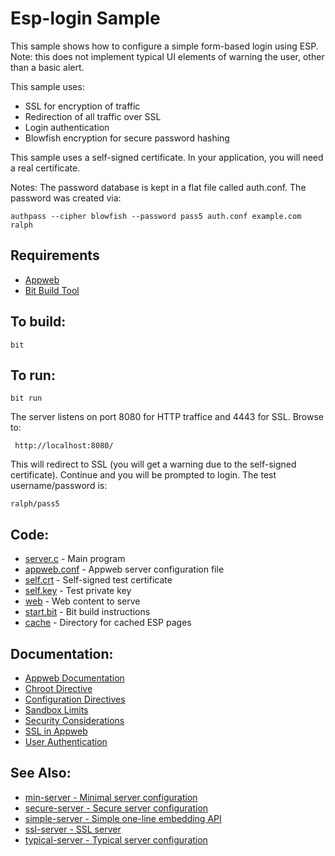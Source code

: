 Esp-login Sample
===

This sample shows how to configure a simple form-based login using ESP. 
Note: this does not implement typical UI elements of warning the user, other than a basic alert.

This sample uses:

* SSL for encryption of traffic
* Redirection of all traffic over SSL
* Login authentication 
* Blowfish encryption for secure password hashing

This sample uses a self-signed certificate. In your application, you will need a real certificate.

Notes:
The password database is kept in a flat file called auth.conf. The password was created via:

    authpass --cipher blowfish --password pass5 auth.conf example.com ralph

Requirements
---
* [Appweb](http://embedthis.com/downloads/appweb/download.ejs)
* [Bit Build Tool](http://embedthis.com/downloads/bit/download.ejs)

To build:
---
    bit 

To run:
---
    bit run

The server listens on port 8080 for HTTP traffice and 4443 for SSL. Browse to: 
 
     http://localhost:8080/

This will redirect to SSL (you will get a warning due to the self-signed certificate).
Continue and you will be prompted to login. The test username/password is:

    ralph/pass5

Code:
---
* [server.c](server.c) - Main program
* [appweb.conf](appweb.conf) - Appweb server configuration file
* [self.crt](self.crt) - Self-signed test certificate
* [self.key](self.key) - Test private key
* [web](web) - Web content to serve
* [start.bit](start.bit) - Bit build instructions
* [cache](cache) - Directory for cached ESP pages

Documentation:
---
* [Appweb Documentation](http://embedthis.com/products/appweb/doc/index.html)
* [Chroot Directive](http://embedthis.com/products/appweb/doc/guide/appweb/users/dir/server.html#chroot)
* [Configuration Directives](http://embedthis.com/products/appweb/doc/guide/appweb/users/configuration.html#directives)
* [Sandbox Limits](http://embedthis.com/products/appweb/doc/guide/appweb/users/dir/sandbox.html)
* [Security Considerations](http://embedthis.com/products/appweb/doc/guide/appweb/users/security.html)
* [SSL in Appweb](http://embedthis.com/products/appweb/doc/guide/appweb/users/ssl.html)
* [User Authentication](http://embedthis.com/products/appweb/doc/guide/appweb/users/authentication.html)

See Also:
---
* [min-server - Minimal server configuration](../min-server/README.md)
* [secure-server - Secure server configuration](../secure-server/README.md)
* [simple-server - Simple one-line embedding API](../simple-server/README.md)
* [ssl-server - SSL server](../ssl-server/README.md)
* [typical-server - Typical server configuration](../typical-server/README.md)
